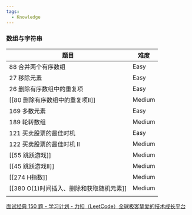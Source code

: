 ```yaml
---
tags:
  - Knowledge
---
```

### 数组与字符串

| 题目                         | 难度     |
| -------------------------- | ------ |
| 88 合并两个有序数组                | Easy   |
| 27 移除元素                    | Easy   |
| 26 删除有序数组中的重复项             | Easy   |
| [[80 删除有序数组中的重复项II]]       | Medium |
| 169 多数元素                   | Easy   |
| 189 轮转数组                   | Medium |
| 121 买卖股票的最佳时机              | Easy   |
| 122 买卖股票的最佳时机 II           | Medium |
| [[55 跳跃游戏]]                | Medium |
| [[45 跳跃游戏II]]              | Medium |
| [[274 H指数]]                | Medium |
| [[380 O(1)时间插入、删除和获取随机元素]] | Medium |
|                            |        |

[面试经典 150 题 - 学习计划 - 力扣（LeetCode）全球极客挚爱的技术成长平台](https://leetcode.cn/studyplan/top-interview-150/)